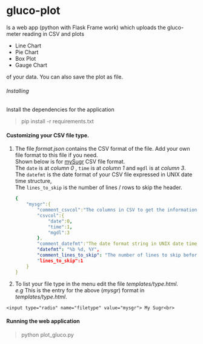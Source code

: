 # gluco-plot
Is a web app (python with Flask Frame work) which uploads the gluco-meter reading in CSV and plots

* Line Chart
* Pie Chart
* Box Plot
* Gauge Chart

of your data. You can also save the plot as file.

###### Installing

Install the dependencies for the application
> pip install -r requirements.txt

#### Customizing your CSV file type.

1. The file _format.json_  contains the CSV format of the file. Add your own file format to this file if you need.  
   Shown below is for [mySugr](https://mysugr.com/logbook/) CSV file format.  
   The `date` is at _column 0_ , `time` is at _column 1_ and `mgdl` is at _column 3_.   
  The `datefmt` is the date format of your CSV file expressed in UNIX date time structure,   
   The  `lines_to_skip` is the number of lines / rows to skip the header.

    ~~~yaml
    {
        "mysgr":{
            "comment_csvcol":"The columns in CSV to get the information we need",
            "csvcol":{
                "date":0,
                "time":1,
                "mgdl":3
            },
            "comment_datefmt":"The date format string in UNIX date time structure format to convert CSV date into epoch time",
            "datefmt": "%b %d, %Y",
            "comment_lines_to_skip": "The number of lines to skip before getting into data row”,
            "lines_to_skip":1
        }
    }
    ~~~

2. To list your file type in the menu
edit the file _templates/type.html_.  
_e.g_ This is the entry for the above (_mysgr_) format in _templates/type.html_.

 `<input type="radio" name="filetype" value="mysgr"> My Sugr<br>`

#### Running the web application

> python plot_gluco.py
